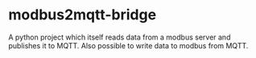 # modbus2mqtt-bridge
A python project which itself reads data from a modbus server and publishes it to MQTT. Also possible to write data to modbus from MQTT.

